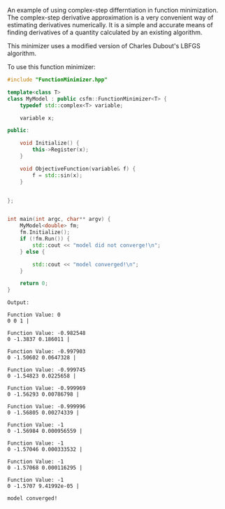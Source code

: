
An example of using complex-step differntiation in function minimization. The complex-step derivative approximation is a very convenient way of estimating derivatives numerically. It is a simple and accurate means of finding derivatives of a quantity calculated by an existing algorithm.

This minimizer uses a modified version of Charles Dubout's LBFGS algorithm. 

To use this function minimizer:

```cpp
#include "FunctionMinimizer.hpp"

template<class T>
class MyModel : public csfm::FunctionMinimizer<T> {
    typedef std::complex<T> variable;

    variable x;

public:

    void Initialize() {
        this->Register(x);
    }

    void ObjectiveFunction(variable& f) {
        f = std::sin(x);
    }


};


int main(int argc, char** argv) {
    MyModel<double> fm;
    fm.Initialize();
    if (!fm.Run()) {
        std::cout << "model did not converge!\n";
    } else {

        std::cout << "model converged!\n";
    }

    return 0;
}

```
```
Output:

Function Value: 0
0 0 1 | 

Function Value: -0.982548
0 -1.3837 0.186011 | 

Function Value: -0.997903
0 -1.50602 0.0647328 | 

Function Value: -0.999745
0 -1.54823 0.0225658 | 

Function Value: -0.999969
0 -1.56293 0.00786798 | 

Function Value: -0.999996
0 -1.56805 0.00274339 | 

Function Value: -1
0 -1.56984 0.000956559 | 

Function Value: -1
0 -1.57046 0.000333532 | 

Function Value: -1
0 -1.57068 0.000116295 | 

Function Value: -1
0 -1.5707 9.41992e-05 | 

model converged!

```
